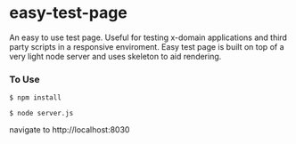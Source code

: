 # easy-test-page

An easy to use test page. Useful for testing x-domain applications and third party scripts in a responsive enviroment. Easy test page is built on top of a very light node server and uses skeleton to aid rendering.

### To Use

```
$ npm install

$ node server.js

```

navigate to http://localhost:8030
